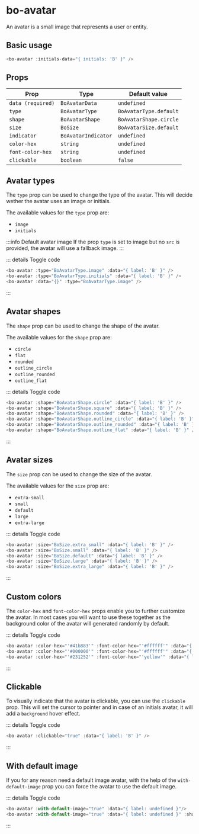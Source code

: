 <script setup>
import { BoAvatar, BoAvatarType, BoAvatarShape } from '@/components/bo_avatar';
import BoAvatarCustomImage from './examples/BoAvatarCustomImage.vue'
import {BoSize} from '@/shared'
</script>

# bo-avatar

An avatar is a small image that represents a user or entity.

<bo-avatar :data="{ label: 'B', alt: 'Avatar' }" />

## Basic usage

```js
<bo-avatar :initials-data="{ initials: 'B' }" />
```

## Props

| Prop              | Type                | Default value          |
| ----------------- | ------------------- | ---------------------- |
| `data (required)` | `BoAvatarData`      | `undefined`            |
| `type`            | `BoAvatarType`      | `BoAvatarType.default` |
| `shape`           | `BoAvatarShape`     | `BoAvatarShape.circle` |
| `size`            | `BoSize`            | `BoAvatarSize.default` |
| `indicator`       | `BoAvatarIndicator` | `undefined`            |
| `color-hex`       | `string`            | `undefined`            |
| `font-color-hex`  | `string`            | `undefined`            |
| `clickable`       | `boolean`           | `false`                |

## Avatar types

The `type` prop can be used to change the type of the avatar. This will decide wether the avatar uses an image or initials.

The available values for the `type` prop are:

- `image`
- `initials`

<div class="flex gap-2">
  <bo-avatar-custom-image />
  <bo-avatar :type="BoAvatarType.initials" :data="{ label: 'B' }" />
  <bo-avatar :data="{}" :type="BoAvatarType.image" />
</div>

:::info Default avatar image
If the prop `type` is set to image but no `src` is provided, the avatar will use a fallback image.
:::

::: details Toggle code

```js
<bo-avatar :type="BoAvatarType.image" :data="{ label: 'B' }" />
<bo-avatar :type="BoAvatarType.initials" :data="{ label: 'B' }" />
<bo-avatar :data="{}" :type="BoAvatarType.image" />
```

:::

## Avatar shapes

The `shape` prop can be used to change the shape of the avatar.

The available values for the `shape` prop are:

- `circle`
- `flat`
- `rounded`
- `outline_circle`
- `outline_rounded`
- `outline_flat`

<div class="flex gap-2">
  <bo-avatar :shape="BoAvatarShape.circle" :data="{ label: 'B' }" />
  <bo-avatar :shape="BoAvatarShape.flat" :data="{ label: 'B' }" />
  <bo-avatar :shape="BoAvatarShape.rounded" :data="{ label: 'B' }" />
  <bo-avatar :shape="BoAvatarShape.outline_circle" :data="{ label: 'B' }" />
  <bo-avatar :shape="BoAvatarShape.outline_rounded" :data="{ label: 'B' }" />
  <bo-avatar :shape="BoAvatarShape.outline_flat" :data="{ label: 'B' }" />
</div>

::: details Toggle code

```js
<bo-avatar :shape="BoAvatarShape.circle" :data="{ label: 'B' }" />
<bo-avatar :shape="BoAvatarShape.square" :data="{ label: 'B' }" />
<bo-avatar :shape="BoAvatarShape.rounded" :data="{ label: 'B' }" />
<bo-avatar :shape="BoAvatarShape.outline_circle" :data="{ label: 'B' }" />
<bo-avatar :shape="BoAvatarShape.outline_rounded" :data="{ label: 'B' }" />
<bo-avatar :shape="BoAvatarShape.outline_flat" :data="{ label: 'B' }" />
```

:::

## Avatar sizes

The `size` prop can be used to change the size of the avatar.

The available values for the `size` prop are:

- `extra-small`
- `small`
- `default`
- `large`
- `extra-large`

<div class="flex gap-2">
  <bo-avatar :size="BoSize.extra_small" :data="{ label: 'B' }" />
  <bo-avatar :size="BoSize.small" :data="{ label: 'B' }" />
  <bo-avatar :size="BoSize.default" :data="{ label: 'B' }" />
  <bo-avatar :size="BoSize.large" :data="{ label: 'B' }" />
  <bo-avatar :size="BoSize.extra_large" :data="{ label: 'B' }" />
</div>

::: details Toggle code

```js
<bo-avatar :size="BoSize.extra_small" :data="{ label: 'B' }" />
<bo-avatar :size="BoSize.small" :data="{ label: 'B' }" />
<bo-avatar :size="BoSize.default" :data="{ label: 'B' }" />
<bo-avatar :size="BoSize.large" :data="{ label: 'B' }" />
<bo-avatar :size="BoSize.extra_large" :data="{ label: 'B' }" />
```

:::

## Custom colors

The `color-hex` and `font-color-hex` props enable you to further customize the avatar.
In most cases you will want to use these together as the background color of the avatar will generated
randomly by default.

<div class="flex gap-2">
  <bo-avatar :color-hex="'#41b883'" :font-color-hex="'#ffffff'" :data="{ label: 'B' }" />
  <bo-avatar :color-hex="'#000000'" :font-color-hex="'#ffffff'" :data="{ label: 'B' }" />
  <bo-avatar :color-hex="'#231252'" :font-color-hex="'yellow'" :data="{ label: 'B' }" />
</div>

::: details Toggle code

```js
<bo-avatar :color-hex="'#41b883'" :font-color-hex="'#ffffff'" :data="{ label: 'B' }" />
<bo-avatar :color-hex="'#000000'" :font-color-hex="'#ffffff'" :data="{ label: 'B' }" />
<bo-avatar :color-hex="'#231252'" :font-color-hex="'yellow'" :data="{ label: 'B' }" />
```

:::

## Clickable

To visually indicate that the avatar is clickable, you can use the `clickable` prop. This will set the cursor to pointer and in case of an initials avatar, it will add a `background` hover effect.

<div class="flex gap-2">
  <bo-avatar :clickable="true" :data="{ label: 'B' }" />
</div>

::: details Toggle code

```js
<bo-avatar :clickable="true" :data="{ label: 'B' }" />
```

:::

## With default image

If you for any reason need a default image avatar, with the help of the `with-default-image` prop you can
force the avatar to use the default image.

<div class="flex gap-2">
  <bo-avatar :with-default-image="true" :data="{ label: undefined }"/>
  <bo-avatar :with-default-image="true" :data="{ label: undefined }" :shape="BoAvatarShape.circle"/>
</div>

::: details Toggle code

```js
<bo-avatar :with-default-image="true" :data="{ label: undefined }"/>
<bo-avatar :with-default-image="true" :data="{ label: undefined }" :shape="BoAvatarShape.circle"/>
```

:::
